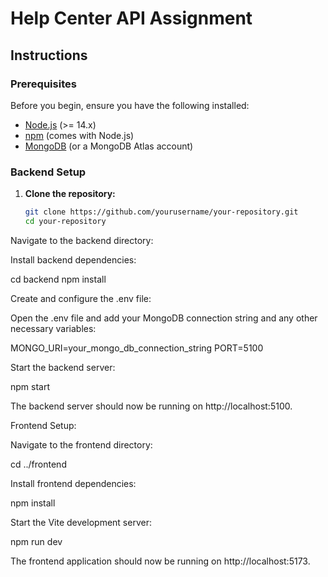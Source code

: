 # Help Center API Assignment

## Instructions

### Prerequisites

Before you begin, ensure you have the following installed:

- [Node.js](https://nodejs.org) (>= 14.x)
- [npm](https://www.npmjs.com/) (comes with Node.js)
- [MongoDB](https://www.mongodb.com/) (or a MongoDB Atlas account)

### Backend Setup

1. **Clone the repository:**

   ```bash
   git clone https://github.com/yourusername/your-repository.git
   cd your-repository
Navigate to the backend directory:

Install backend dependencies:

cd backend
npm install

Create and configure the .env file:

Open the .env file and add your MongoDB connection string and any other necessary variables:

MONGO_URI=your_mongo_db_connection_string
PORT=5100

Start the backend server:

npm start

The backend server should now be running on http://localhost:5100.

Frontend Setup: 

Navigate to the frontend directory:

cd ../frontend

Install frontend dependencies:

npm install

Start the Vite development server:

npm run dev

The frontend application should now be running on http://localhost:5173.